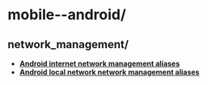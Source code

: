 
# mobile--android/

## network_management/

* [**Android internet network management aliases**](network_management/internet-network-management.aliases)
* [**Android local network network management aliases**](network_management/local-network-network-management.aliases)

